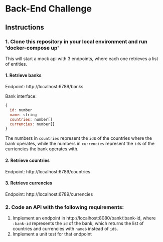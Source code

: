 # Back-End Challenge

## Instructions

### 1. Clone this repository in your local environment and run 'docker-compose up'

This will start a mock api with 3 endpoints, where each one retrieves a list
of entities.

#### 1. Retrieve banks

Endpoint: http://localhost:6789/banks

Bank interface:
```javascript
{
  id: number
  name: string
  countries: number[]
  currencies: number[]
}
```

The numbers in `countries` represent the `id`s of the countries where the bank
operates, while the numbers in `currencies` represent the `id`s of the curriencies
the bank operates with.

#### 2. Retrieve countries

Endpoint: http://localhost:6789/countries

#### 3. Retrieve currencies

Endpoint: http://localhost:6789/currencies

### 2. Code an API with the following requirements:

1. Implement an endpoint in http://localhost:8080/bank/:bank-id, where `:bank-id` represents the `id` of the bank, which returns the list of countries and currencies with `name`s instead of `id`s.
2. Implement a unit test for that endpoint
